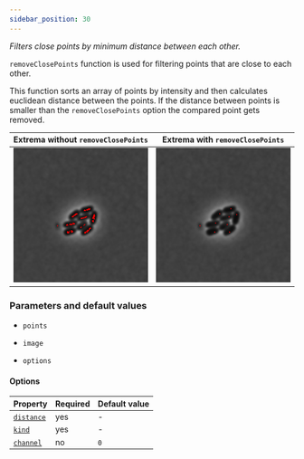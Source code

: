 ```yaml
---
sidebar_position: 30
---
```


_Filters close points by minimum distance between each other._

`removeClosePoints` function is used for filtering points that are close to each other.

This function sorts an array of points by intensity and then calculates euclidean distance between the points. If the distance between points is smaller than the `removeClosePoints` option the compared point gets removed.

| Extrema without `removeClosePoints`                                    | Extrema with `removeClosePoints`                                            |
| ---------------------------------------------------------------------- | --------------------------------------------------------------------------- |
| ![Image Input](./images/extremaOutput/CellsOutputcrossMinISODATA5.jpg) | ![Image Output](./images/filterPointsOutput/CellsOutputcross17ISODATA5.jpg) |

### Parameters and default values

- `points`

- `image`

- `options`

#### Options

| Property                                                                                                       | Required | Default value |
| -------------------------------------------------------------------------------------------------------------- | -------- | ------------- |
| [`distance`](https://image-js.github.io/image-js-typescript/interfaces/RemoveClosePointsOptions.html#distance) | yes      | -             |
| [`kind`](https://image-js.github.io/image-js-typescript/interfaces/RemoveClosePointsOptions.html#distance)     | yes      | -             |
| [`channel`](https://image-js.github.io/image-js-typescript/interfaces/RemoveClosePointsOptions.html#channel)   | no       | `0`           |
